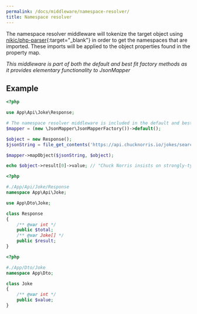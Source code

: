 ```yaml
---
permalink: /docs/middleware/namespace-resolver/  
title: Namespace resolver  
---
```


The namespace resolver middleware will tokenize the target object using [nikic/php-parser](https://github.com/nikic/PHP-Parser){:target="_blank"}
in order to get the namespaces that are imported.  These imports will be applied to the object properties found in the property map. 

_This middleware is part of both the default and best fit factory methods as it provides elementary functionality to JsonMapper_ 

## Example
```php
<?php

use App\Api\Joke\Response;

# The namespace resolver middleware is included in the default and best fit of JsonMapper.
$mapper = (new \JsonMapper\JsonMapperFactory())->default();

$object = new Response();
$jsonString = file_get_contents('https://api.chucknorris.io/jokes/search?query=programming');

$mapper->mapObject($jsonString, $object);

echo $object->result[0]->value; // "Chuck Norris insists on strongly-typed programming languages."
```

```php
<?php

#./App/Api/Joke/Response
namespace App\Api\Joke;

use App\Dto\Joke;

class Response
{
    /** @var int */
    public $total;
    /** @var Joke[] */
    public $result;
}
```

```php
<?php

#./App/Dto/Joke
namespace App\Dto;

class Joke
{
    /** @var int */
    public $value;
}
```